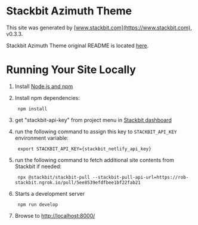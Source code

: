 # Stackbit Azimuth Theme

This site was generated by [www.stackbit.com](https://www.stackbit.com), v0.3.3.

Stackbit Azimuth Theme original README is located [here](./README.theme.md).

# Running Your Site Locally

1. Install [Node.js and npm](https://nodejs.org/en/)

1. Install npm dependencies:

        npm install

1. get "stackbit-api-key" from project menu in [Stackbit dashboard](https://app.stackbit.com/dashboard)

1. run the following command to assign this key to `STACKBIT_API_KEY` environment variable:

        export STACKBIT_API_KEY={stackbit_netlify_api_key}

1. run the following command to fetch additional site contents from Stackbit if needed:

        npx @stackbit/stackbit-pull --stackbit-pull-api-url=https://rob-stackbit.ngrok.io/pull/5ee8539efdfbee1bf22fab21

1. Starts a development server

        npm run develop

1. Browse to [http://localhost:8000/](http://localhost:8000/)
